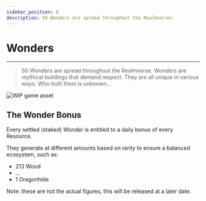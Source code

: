 ```yaml
---
sidebar_position: 8
description: 50 Wonders are spread throughout the Realmverse.
---
```


# Wonders

---

> 50 Wonders are spread throughout the Realmverse. Wonders are mythical buildings that demand respect. They are all unique in various ways. Who built them is unknown...

![WIP game asset](/img/game/buildings/mj_wonder.png)

## The Wonder Bonus

Every settled (staked) Wonder is entitled to a daily bonus of every Resource.

They generate at different amounts based on rarity to ensure a balanced ecosystem, such as:

- 213 Wood
- …
- 1 Dragonhide

Note: these are not the actual figures, this will be released at a later date.

